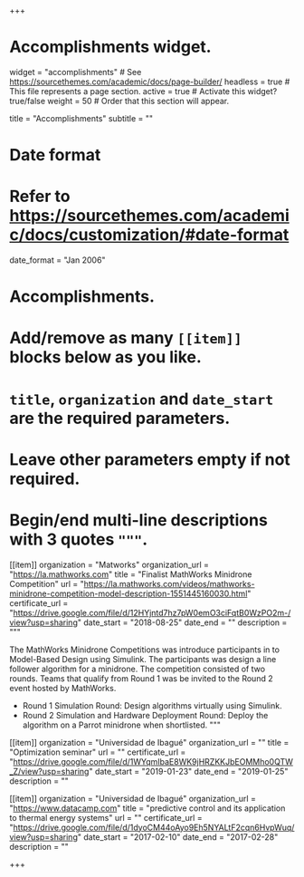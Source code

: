 +++
# Accomplishments widget.
widget = "accomplishments"  # See https://sourcethemes.com/academic/docs/page-builder/
headless = true  # This file represents a page section.
active = true  # Activate this widget? true/false
weight = 50  # Order that this section will appear.

title = "Accomplish&shy;ments"
subtitle = ""

# Date format
#   Refer to https://sourcethemes.com/academic/docs/customization/#date-format
date_format = "Jan 2006"

# Accomplishments.
#   Add/remove as many `[[item]]` blocks below as you like.
#   `title`, `organization` and `date_start` are the required parameters.
#   Leave other parameters empty if not required.
#   Begin/end multi-line descriptions with 3 quotes `"""`.



[[item]]
  organization = "Matworks"
  organization_url = "https://la.mathworks.com"
  title = "Finalist MathWorks Minidrone Competition"
  url = "https://la.mathworks.com/videos/mathworks-minidrone-competition-model-description-1551445160030.html"
  certificate_url = "https://drive.google.com/file/d/12HYjntd7hz7pW0emO3ciFqtB0WzPO2m-/view?usp=sharing"
  date_start = "2018-08-25"
  date_end = ""
  description = """
  
  The MathWorks Minidrone Competitions was introduce participants in to Model-Based Design using Simulink. The participants was design a line follower algorithm for a minidrone. The competition consisted of two rounds. Teams that qualify from Round 1 was be invited to the Round 2 event hosted by MathWorks.
  
- Round 1 Simulation Round: Design algorithms virtually using Simulink.
- Round 2 Simulation and Hardware Deployment Round: Deploy the algorithm on a Parrot minidrone when shortlisted.
  """
  
[[item]]
  organization = "Universidad de Ibagué"
  organization_url = ""
  title = "Optimization seminar"
  url = ""
  certificate_url = "https://drive.google.com/file/d/1WYqmIbaE8WK9jHRZKKJbEOMMho0QTW_Z/view?usp=sharing"
  date_start = "2019-01-23"
  date_end = "2019-01-25"
  description = ""
  
 
[[item]]
  organization = "Universidad de Ibagué"
  organization_url = "https://www.datacamp.com"
  title = "predictive control and its application to thermal energy systems"
  url = ""
  certificate_url = "https://drive.google.com/file/d/1dyoCM44oAyo9Eh5NYALtF2cqn6HvpWuq/view?usp=sharing"
  date_start = "2017-02-10"
  date_end = "2017-02-28"
  description = ""

+++
